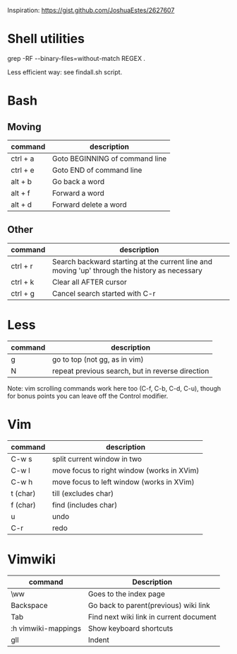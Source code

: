Inspiration: https://gist.github.com/JoshuaEstes/2627607

Shell utilities
===============

grep -RF --binary-files=without-match  REGEX .

Less efficient way: see findall.sh script.

Bash
====

## Moving

| command  | description                    |
|----------|--------------------------------|
| ctrl + a | Goto BEGINNING of command line |
| ctrl + e | Goto END of command line       |
| alt + b  | Go back a word                 |
| alt + f  | Forward a word                 |
| alt + d  | Forward delete a word          |

## Other

| command    | description                    |
|------------|--------------------------------|
| ctrl + r   | Search backward starting at the current line and moving 'up' through the history as necessary |
| ctrl + k   | Clear all AFTER cursor |
| ctrl + g   | Cancel search started with C-r |

Less
====

| command | description                   |
|---------|-------------------------------|
| g       | go to top (not gg, as in vim) |
| N       | repeat previous search, but in reverse direction |

Note: vim scrolling commands work here too (C-f, C-b, C-d, C-u), though for bonus points you can leave off the Control modifier.

Vim
===

| command  | description                                |
|----------|--------------------------------------------|
| C-w s    | split current window in two                |
| C-w l    | move focus to right window (works in XVim) |
| C-w h    | move focus to left window (works in XVim)  |
| t (char) | till (excludes char)                       |
| f (char) | find (includes char)                       |
| u        | undo |
| C-r      | redo |

Vimwiki
=======

| command             | Description                              |
|---------------------|------------------------------------------|
| \ww                 | Goes to the index page |
| Backspace           | Go back to parent(previous) wiki link |
| Tab                 | Find next wiki link in current document |
| :h vimwiki-mappings | Show keyboard shortcuts |
| gll                 | Indent |

